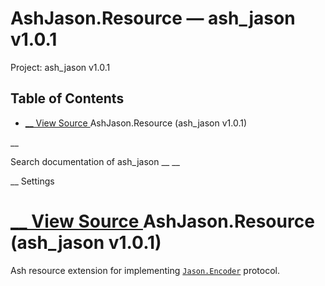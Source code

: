 # AshJason.Resource — ash_jason v1.0.1

Project: ash_jason v1.0.1

## Table of Contents

- [ __ View Source ](external_link) AshJason.Resource (ash_jason v1.0.1)

__

Search documentation of ash_jason __ __

__ Settings

#  [ __ View Source ](external_link) AshJason.Resource (ash_jason v1.0.1)

Ash resource extension for implementing [`Jason.Encoder`](external_link) protocol.

